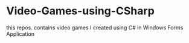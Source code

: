 # Video-Games-using-CSharp
this repos. contains video games I created using C# in Windows Forms Application
